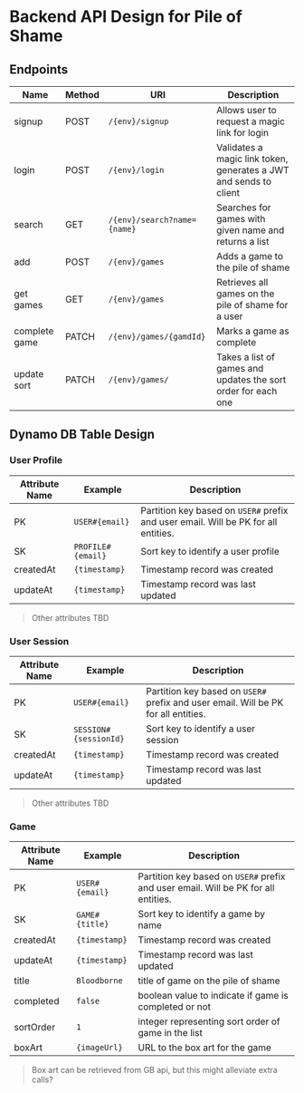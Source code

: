# Backend API Design for Pile of Shame

## Endpoints

| Name          | Method | URI                         | Description                                                       |
| ------------- | ------ | --------------------------- | ----------------------------------------------------------------- |
| signup        | POST   | `/{env}/signup`             | Allows user to request a magic link for login                     |
| login         | POST   | `/{env}/login`              | Validates a magic link token, generates a JWT and sends to client |
| search        | GET    | `/{env}/search?name={name}` | Searches for games with given name and returns a list             |
| add           | POST   | `/{env}/games`              | Adds a game to the pile of shame                                  |
| get games     | GET    | `/{env}/games`              | Retrieves all games on the pile of shame for a user               |
| complete game | PATCH  | `/{env}/games/{gamdId}`     | Marks a game as complete                                          |
| update sort   | PATCH  | `/{env}/games/`             | Takes a list of games and updates the sort order for each one     |

## Dynamo DB Table Design

### User Profile

| Attribute Name | Example           | Description                                                                        |
| -------------- | ----------------- | ---------------------------------------------------------------------------------- |
| PK             | `USER#{email}`    | Partition key based on `USER#` prefix and user email. Will be PK for all entities. |
| SK             | `PROFILE#{email}` | Sort key to identify a user profile                                                |
| createdAt      | `{timestamp}`     | Timestamp record was created                                                       |
| updateAt       | `{timestamp}`     | Timestamp record was last updated                                                  |

> Other attributes TBD

### User Session

| Attribute Name | Example               | Description                                                                        |
| -------------- | --------------------- | ---------------------------------------------------------------------------------- |
| PK             | `USER#{email}`        | Partition key based on `USER#` prefix and user email. Will be PK for all entities. |
| SK             | `SESSION#{sessionId}` | Sort key to identify a user session                                                |
| createdAt      | `{timestamp}`         | Timestamp record was created                                                       |
| updateAt       | `{timestamp}`         | Timestamp record was last updated                                                  |

> Other attributes TBD

### Game

| Attribute Name | Example        | Description                                                                        |
| -------------- | -------------- | ---------------------------------------------------------------------------------- |
| PK             | `USER#{email}` | Partition key based on `USER#` prefix and user email. Will be PK for all entities. |
| SK             | `GAME#{title}` | Sort key to identify a game by name                                                |
| createdAt      | `{timestamp}`  | Timestamp record was created                                                       |
| updateAt       | `{timestamp}`  | Timestamp record was last updated                                                  |
| title          | `Bloodborne`   | title of game on the pile of shame                                                 |
| completed      | `false`        | boolean value to indicate if game is completed or not                              |
| sortOrder      | `1`            | integer representing sort order of game in the list                                |
| boxArt         | `{imageUrl}`   | URL to the box art for the game                                                    |

> Box art can be retrieved from GB api, but this might alleviate extra calls?
